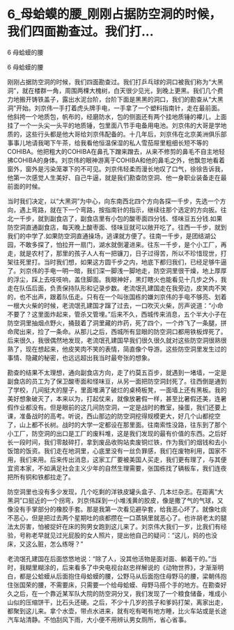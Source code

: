 # 6_母蛤蟆的腰_刚刚占据防空洞的时候，我们四面勘查过。我们打...

6 母蛤蟆的腰

6 母蛤蟆的腰

刚刚占据防空洞的时候，我们四面勘查过。我们打乒乓球的洞口被我们称为“大黑洞”，就在楼群一角，周围两棵大槐树，白天很少见光，到晚上更黑。我们几个费力地搬开铸铁盖子，露出水泥台阶，台阶下面是黑黑的洞口，我们的勘查从“大黑洞”开始。刘京伟一手打着虎头牌手电，一手拿了一个塑料指南针，走在最前面。他斜挎一个地质包，帆布的，经磨防水，包的侧面还有两个挂地质锤的襻儿，上面挂了一个一头尖一头平的地质锤，包里面八节手电备用电池。刘京伟的大哥是学地质的，这些行头都是他大哥给刘京伟配备的。十几年后，刘京伟在北京美洲俱乐部事事儿地请我喝下午茶，给我看他恒温保湿的私人雪茄屉里粗细长短不等的COHIBA。他把粗大的COHIBA在鼻孔下蹭来蹭去，从来不修剪的鼻毛不自主地轻拂COHIBA的身体。刘京伟的眼神游离于COHIBA和他的鼻毛之外，他飘忽地看着窗外，窗外是污染笼罩下的不可见。刘京伟轻柔而漫长地叹了口气，徐徐告诉我，他第一次感觉人生美好、自己牛逼，就是我们勘查防空洞、他一身职业装备走在最前面的时候。

当时我们决定，以“大黑洞”为中心，向东南西北四个方向各探一千步，先选一个方向，遇上弯路，就在下一个弯路，按指南针的指示，继续往那个选定的方向扳。往北一千步，就到副食店了，副食店里有小包的酸枣面四分钱、怪味豆五分钱.如果防空洞直通副食店，每天晚上酸枣面、怪味豆就可以敞开吃了。往西一千步，就到我们的中学了.如果防空洞直通操场，逃课就方便了。往南一千步，是团结湖公园，不敢多探了，怕拉开一扇门，湖水就倒灌进来。往东一千步，是个小工厂，再走，就是农村了，那里的孩子人人有一把镰刀，日子过得苦，所以不珍惜现世，打架往死里打。当时我们想，如果这方圆千步之内，地底下都归我们，已经足够牛逼了。刘京伟的手电一明一暗，我们深一脚浅一脚地走，防空洞里很干燥，地上厚厚的浮尘，踩上去吱吱响，盖住脚面。我眼神好，黑灯瞎火也能看见十几步之外，我走在队伍后面，负责保持队形和记录步数。老流氓孔建国走在我旁边，皮笑肉不笑的，也不出声，跟着队伍走。只有在一个叫张国栋的嫌刘京伟的手电不够亮、划着一根大火柴的时候，老流氓孔建国才蹿了过去，一口吹灭火柴，厉声说道：“小命不要了？这里面炸起来，管杀又管埋。”后来不久，西城传来消息，五个半大小子在防空洞里抽烟点野火，捅鼓着了洞里藏的炸药，死了四个，一个炸飞了一条腿，拼命爬出来，捡了一条命。从那儿之后，西城所有显眼的防空洞口都用铁板焊死了。后来很久，我很偶然地发现，老流氓孔建国早我们很久很久就对这些防空洞很熟很熟了，现在想起来，他皮笑肉不笑的表情，简直像个导游。这些防空洞里发生过的事情、隐藏的秘密，也远远超出我当时最夸张的想象。

勘查的结果不太理想，通向副食店方向，走了约莫五百步，就遇到一堵墙，一定是副食店的员工为了保卫酸枣面和怪味豆，从另一面把防空洞封死了。往西倒是通到了学校，几间挺大的屋子，里面堆满了破烂的桌椅板凳，一面墙上还有黑板。我的美好想象破灭了，本来以为，打起仗来，就像放暑假一样，甚至比暑假还美，连暑假作业都没有。但是眼前的这几间防空洞，一定是战时的教室，操蛋，我们还要上课，准备战时的高考。听说，西山那边的防空洞挖得规模更大，好几个山都挖空了，山上都不长树。战时的大学一定都设在那里面。往南索性没路，往东到了那个小工厂，防空洞的出口是工厂的废料堆，这是我们发现的最有价值的东西。之后好长一段时间，我们零敲碎打，拿到废品收购站卖废铜烂铁，作为我们的烟钱和去小饭馆的饭资。我们走在地洞里，心底里没有一丝负罪感，我们在废物利用，国家不用，我们来用。后来传出消息，这家工厂要被美国人买走，我们更有理了，与其便宜资本家，不如满足社会主义少年的自然生理需要，张国栋找了辆板车，我们连夜把所有铜和铁都拉走了。

防空洞里也没有多少发现，几个吃剩的洋铁皮罐头盒子、几本烂杂志。在距离“大黑洞”口挺近的一个拐弯，刘京伟踩到一小堆浅黄的胶皮，像是撒了气的气球，又像没有手掌部分的橡胶手套。那是我第一次看见避孕套，给我恶心坏了。就像吐痰不恶心，但是把过去两个星期吐的痰都攒在一口蒸锅里就恶心了。也许胡老太的腿法太厉害，怕被捉奸在床的狗男女跑到这儿来了。刘京伟大我们一岁，比我们有经验，号称老早就见过光屁股的女人照片，提出他自己的疑问：“这儿，妈的也没床，又这么脏，怎么练呀？”

老流氓孔建国在后面悠悠地说：“除了人，没其他活物是面对面、躺着干的。”当时，我糊里糊涂的，后来看多了中央电视台赵忠祥解说的《动物世界》，才渐渐明白，都是公蛤蟆从后面抱住母蛤蟆的腰，公野马从后面抱住母野马的腰，梁朝伟抱住张国荣的腰，不需要床，只需要一个给母蛤蟆、母野马搭个手的地方。在勘查好久之后，在一个靠近某军队大院的防空洞分叉，我们发现了一个粮食储备，堆成小山似的压缩饼干，比石头还硬。之后，不少十几岁的孩子和爹妈打架，离家出走，都聚到这儿来。拿个水壶，带点水进来，就有吃有喝有地方睡，比火车站或是长途汽车站清静。不怕刮风下雨，大小便不用辨认男女厕所，省心省事。